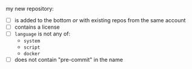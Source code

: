 <!-- if your edit is to something other than all-repos.yaml remove this -->

my new repository:

- [ ] is added to the bottom *or* with existing repos from the same account
- [ ] contains a license
- [ ] `language` is not any of:
  * `system`
  * `script`
  * `docker`
- [ ] does not contain "pre-commit" in the name

